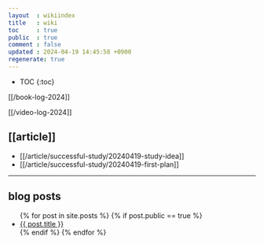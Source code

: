 ```yaml
---
layout  : wikiindex
title   : wiki
toc     : true
public  : true
comment : false
updated : 2024-04-19 14:45:58 +0900
regenerate: true
---
```


* TOC
{:toc}

[[/book-log-2024]]

[[/video-log-2024]]

## [[article]]
* [[/article/successful-study/20240419-study-idea]]
* [[/article/successful-study/20240419-first-plan]]

---

## blog posts
<div>
    <ul>
{% for post in site.posts %}
    {% if post.public == true %}
        <li>
            <a class="post-link" href="{{ post.url | prepend: site.baseurl }}">
                {{ post.title }}
            </a>
        </li>
    {% endif %}
{% endfor %}
    </ul>
</div>

